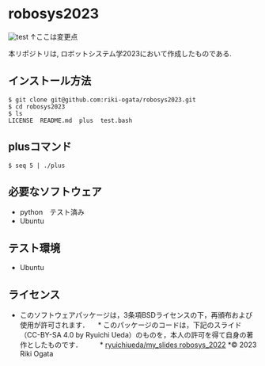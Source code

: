 # robosys2023
![test](https://github.com/ryuichiueda/robosys2022/actions/workflows/test.yml/badge.svg)
↑ここは変更点

本リポジトリは, ロボットシステム学2023において作成したものである.

## インストール方法
```
$ git clone git@github.com:riki-ogata/robosys2023.git
$ cd robosys2023
$ ls
LICENSE  README.md  plus  test.bash
```
## plusコマンド
```
$ seq 5 | ./plus
```
## 必要なソフトウェア
* python　テスト済み
* Ubuntu
## テスト環境
* Ubuntu
## ライセンス
* このソフトウェアパッケージは，3条項BSDライセンスの下，再頒布および使用が許可されます．
　* このパッケージのコードは，下記のスライド（CC-BY-SA 4.0 by Ryuichi Ueda）のものを，本人の許可を得て自身の著作としたものです．
　　 * [ryuichiueda/my_slides robosys_2022](https://github.com/ryuichiueda/my_slides/tree/master/robosys_2022)
*© 2023 Riki Ogata
